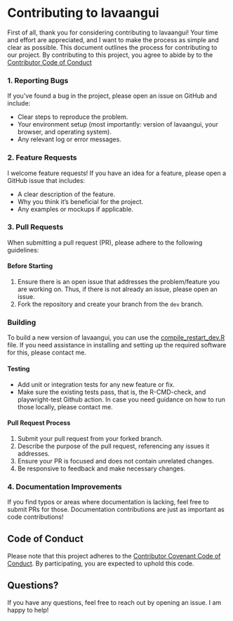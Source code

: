 # Contributing to lavaangui

First of all, thank you for considering contributing to lavaangui! Your time and effort are appreciated, and I want to make the process as simple and clear as possible. This document outlines the process for contributing to our project. By contributing to this project, you agree to abide by to the [Contributor Code of Conduct](CODE_OF_CONDUCT.md)


### 1. Reporting Bugs

If you've found a bug in the project, please open an issue on GitHub and include:
- Clear steps to reproduce the problem.
- Your environment setup (most importantly: version of lavaangui, your browser, and operating system).
- Any relevant log or error messages.

### 2. Feature Requests

I welcome feature requests! If you have an idea for a feature, please open a GitHub issue that includes:
- A clear description of the feature.
- Why you think it’s beneficial for the project.
- Any examples or mockups if applicable.

### 3. Pull Requests

When submitting a pull request (PR), please adhere to the following guidelines:

#### Before Starting

1. Ensure there is an open issue that addresses the problem/feature you are working on. Thus, if there is not already an issue, please open an issue.
2. Fork the repository and create your branch from the `dev` branch.

### Building

To build a new version of lavaangui, you can use the [compile_restart_dev.R](dev/compile_restart_dev.R) file. If you need assistance in installing and setting up the required software for this, please contact me. 

#### Testing

- Add unit or integration tests for any new feature or fix.
- Make sure the existing tests pass, that is, the R-CMD-check, and playwright-test Github action. In case you need guidance on how to run those locally, please contact me.

#### Pull Request Process

1. Submit your pull request from your forked branch.
2. Describe the purpose of the pull request, referencing any issues it addresses.
3. Ensure your PR is focused and does not contain unrelated changes.
4. Be responsive to feedback and make necessary changes.

### 4. Documentation Improvements

If you find typos or areas where documentation is lacking, feel free to submit PRs for those. Documentation contributions are just as important as code contributions!

## Code of Conduct

Please note that this project adheres to the [Contributor Covenant Code of Conduct](https://www.contributor-covenant.org/). By participating, you are expected to uphold this code.

## Questions?

If you have any questions, feel free to reach out by opening an issue. I am happy to help!
